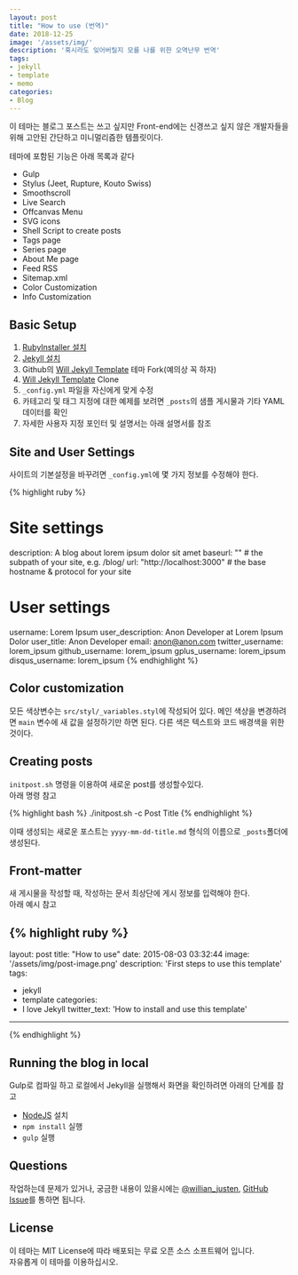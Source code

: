 ```yaml
---
layout: post
title: "How to use (번역)"
date: 2018-12-25
image: '/assets/img/'
description: '혹시라도 잊어버릴지 모를 나를 위한 오역난무 번역'
tags:
- jekyll 
- template 
- memo
categories:
- Blog
---
```


이 테마는 블로그 포스트는 쓰고 싶지만 Front-end에는 신경쓰고 싶지 않은 개발자들을 위해 고안된 간단하고 미니멀리즘한 템플릿이다.

테마에 포함된 기능은 아래 목록과 같다

- Gulp
- Stylus (Jeet, Rupture, Kouto Swiss)
- Smoothscroll
- Live Search
- Offcanvas Menu
- SVG icons
- Shell Script to create posts
- Tags page
- Series page
- About Me page
- Feed RSS
- Sitemap.xml
- Color Customization
- Info Customization

## Basic Setup

1. [RubyInstaller 설치](https://rubyinstaller.org/)
2. [Jekyll 설치](http://jekyllrb.com)
3. Github의 [Will Jekyll Template](https://github.com/willianjusten/will-jekyll-template/fork) 테마 Fork(예의상 꼭 하자)
4. [Will Jekyll Template](https://github.com/willianjusten/will-jekyll-template/fork) Clone
5. `_config.yml` 파일을 자신에게 맞게 수정
6. 카테고리 및 태그 지정에 대한 예제를 보려면 `_posts`의 샘플 게시물과 기타 YAML 데이터를 확인
7. 자세한 사용자 지정 포인터 및 설명서는 아래 설명서를 참조

## Site and User Settings

사이트의 기본설정을 바꾸려면 `_config.yml`에 몇 가지 정보를 수정해야 한다.

{% highlight ruby %}
# Site settings
description: A blog about lorem ipsum dolor sit amet
baseurl: "" # the subpath of your site, e.g. /blog/
url: "http://localhost:3000" # the base hostname & protocol for your site 

# User settings
username: Lorem Ipsum
user_description: Anon Developer at Lorem Ipsum Dolor
user_title: Anon Developer
email: anon@anon.com
twitter_username: lorem_ipsum
github_username:  lorem_ipsum
gplus_username:  lorem_ipsum
disqus_username: lorem_ipsum
{% endhighlight %}

## Color customization

모든 색상변수는 `src/styl/_variables.styl`에 작성되어 있다. 메인 색상을 변경하려면 `main` 변수에 새 값을 설정하기만 하면 된다. 다른 색은 텍스트와 코드 배경색을 위한 것이다.

## Creating posts

`initpost.sh` 명령을 이용하여 새로운 post를 생성할수있다.  
아래 명령 참고

{% highlight bash %}
./initpost.sh -c Post Title
{% endhighlight %}

이때 생성되는 새로운 포스트는 `yyyy-mm-dd-title.md` 형식의 이름으로 `_posts`폴더에 생성된다.

## Front-matter 

새 게시물을 작성할 때, 작성하는 문서 최상단에 게시 정보를 입력해야 한다.  
아래 예시 참고

{% highlight ruby %}
---
layout: post
title: "How to use"
date: 2015-08-03 03:32:44
image: '/assets/img/post-image.png'
description: 'First steps to use this template'
tags:
- jekyll 
- template 
categories:
- I love Jekyll
twitter_text: 'How to install and use this template'
---
{% endhighlight %}


## Running the blog in local

Gulp로 컴파일 하고 로컬에서 Jekyll을 실행해서 화면을 확인하려면 아래의 단계를 참고 

- [NodeJS](https://nodejs.org/) 설치
- `npm install` 실행 
- `gulp` 실행

## Questions

작업하는데 문제가 있거나, 궁금한 내용이 있을시에는 [@willian_justen](https://twitter.com/willian_justen), [GitHub Issue](https://github.com/willianjusten/will-jekyll-template/issues/new)를 통하면 됩니다.  

## License

이 테마는 MIT License에 따라 배포되는 무료 오픈 소스 소프트웨어 입니다.    
자유롭게 이 테마를 이용하십시오.